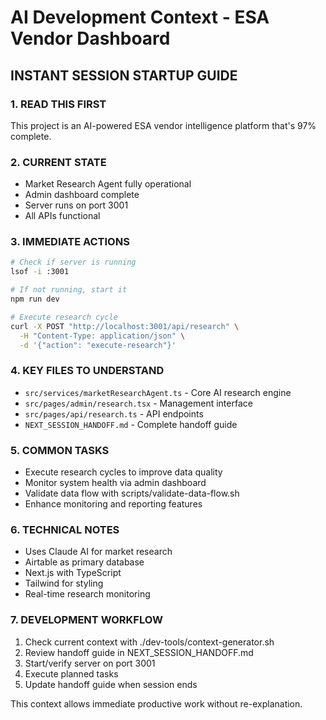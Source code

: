 # AI Development Context - ESA Vendor Dashboard

## INSTANT SESSION STARTUP GUIDE

### 1. READ THIS FIRST
This project is an AI-powered ESA vendor intelligence platform that's 97% complete.

### 2. CURRENT STATE
- Market Research Agent fully operational
- Admin dashboard complete
- Server runs on port 3001
- All APIs functional

### 3. IMMEDIATE ACTIONS
```bash
# Check if server is running
lsof -i :3001

# If not running, start it
npm run dev

# Execute research cycle
curl -X POST "http://localhost:3001/api/research" \
  -H "Content-Type: application/json" \
  -d '{"action": "execute-research"}'
```

### 4. KEY FILES TO UNDERSTAND
- `src/services/marketResearchAgent.ts` - Core AI research engine
- `src/pages/admin/research.tsx` - Management interface
- `src/pages/api/research.ts` - API endpoints
- `NEXT_SESSION_HANDOFF.md` - Complete handoff guide

### 5. COMMON TASKS
- Execute research cycles to improve data quality
- Monitor system health via admin dashboard
- Validate data flow with scripts/validate-data-flow.sh
- Enhance monitoring and reporting features

### 6. TECHNICAL NOTES
- Uses Claude AI for market research
- Airtable as primary database
- Next.js with TypeScript
- Tailwind for styling
- Real-time research monitoring

### 7. DEVELOPMENT WORKFLOW
1. Check current context with ./dev-tools/context-generator.sh
2. Review handoff guide in NEXT_SESSION_HANDOFF.md
3. Start/verify server on port 3001
4. Execute planned tasks
5. Update handoff guide when session ends

This context allows immediate productive work without re-explanation.
